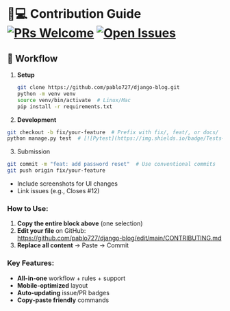 # 🧑💻 Contribution Guide [![PRs Welcome](https://img.shields.io/badge/PRs-Welcome-brightgreen?logo=github)](https://github.com/pablo727/django-blog/pulls) [![Open Issues](https://img.shields.io/github/issues/pablo727/django-blog?color=blue)](https://github.com/pablo727/django-blog/issues)

## 🚀 Workflow
1. **Setup**  
   ```bash
   git clone https://github.com/pablo727/django-blog.git
   python -m venv venv
   source venv/bin/activate  # Linux/Mac
   pip install -r requirements.txt

2. **Development**
```bash
git checkout -b fix/your-feature  # Prefix with fix/, feat/, or docs/
python manage.py test  # [![Pytest](https://img.shields.io/badge/Tests-Passing-green?logo=pytest)](tests/)
```
3. Submission
```bash
git commit -m "feat: add password reset"  # Use conventional commits
git push origin fix/your-feature
```
- Include screenshots for UI changes
- Link issues (e.g., Closes #12)


### How to Use:
1. **Copy the entire block above** (one selection)
2. **Edit your file** on GitHub:  
   https://github.com/pablo727/django-blog/edit/main/CONTRIBUTING.md
3. **Replace all content** → Paste → Commit

### Key Features:
- **All-in-one** workflow + rules + support
- **Mobile-optimized** layout
- **Auto-updating** issue/PR badges
- **Copy-paste friendly** commands
